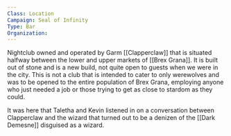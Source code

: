 ```yaml
---
Class: Location
Campaign: Seal of Infinity
Type: Bar
Organization:
---
```

Nightclub owned and operated by Garm [[Clapperclaw]] that is situated halfway between the lower and upper markets of [[Brex Grana]]. It is built out of stone and is a new build, not quite open to guests when we were in the city. This is not a club that is intended to cater to only werewolves and was to be opened to the entire population of Brex Grana, employing anyone who just needed a job or those trying to get as close to stardom as they could.

It was here that Taletha and Kevin listened in on a conversation between Clapperclaw and the wizard that turned out to be a denizen of the [[Dark Demesne]] disguised as a wizard.